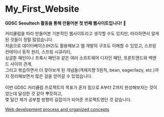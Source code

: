 # My_First_Website

**GDSC Seoultech 활동을 통해 만들어본 첫 번째 웹사이트입니다!** 😤

커리큘럼을 따라 만들어본 기본적인 웹사이트라고 생각할 수도 있지만, 따라하면서 알게 된 것들이 정말 많았습니다.
</br>
처음으로 데이터베이스(H2)도 활용해보고 웹 개발의 구조도 이해할 수 있었고, 스프링 컨테이너 동작 원리, 스프링 시큐리티,
</br>
싱글톤 패턴이나 프록시 패턴과 같은 여러 소프트웨어 디자인 패턴, 프론트엔드와 백엔드 사이의 관계, 
</br>
그리고 복습하면서 더 찾아보게 된 개념들(객체지향 5원칙, bean, eager/lazy, etc.)까지 정리해보면서 많은 걸을 얻어갈 수 있었습니다.
</br>
</br>
이번 GDSC 커리큘럼 프로젝트의 목표가 혼자 힘으로 A부터 Z까지 완성해보자는 것이었는데 달성한 것 같아 뿌듯하고,
</br>
몇 달간 제가 공부할 방향의 길잡이가 되어준 프로젝트였던 것 같습니다.

[Web development process and organized concepts](https://ukym-tistory.tistory.com/entry/%EC%BB%A4%EB%A6%AC%ED%81%98%EB%9F%BC-1%EC%A3%BC%EC%B0%A8-%EA%B8%B0%EB%B3%B8-%EC%84%B8%ED%8C%85-%EC%84%9C%EB%B2%84-%EC%8B%A4%ED%96%89)
